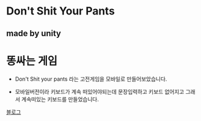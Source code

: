 # Don't Shit Your Pants
## made by unity
# 똥싸는 게임

* Don't Shit your pants 라는 고전게임을 모바일로 만들어보았습니다.

* 모바일버전이라 키보드가 계속 떠있어야되는데 문장입력하고 키보드 없어지고 그래서 계속떠있는 키보드를 만들었습니다.

[블로그](https://blog.naver.com/615501)


